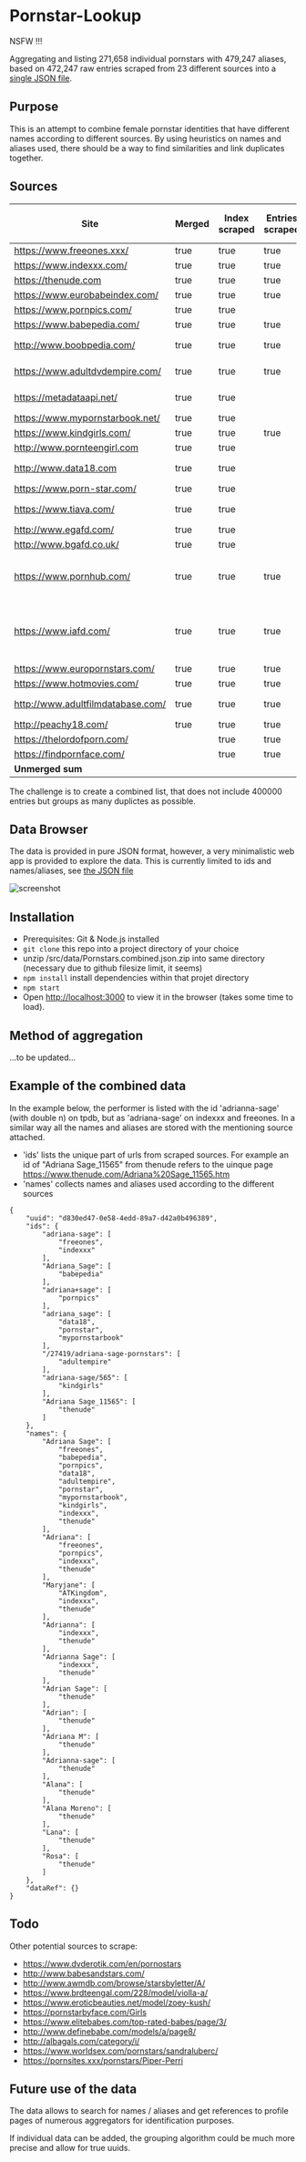 # Pornstar-Lookup
NSFW !!!

Aggregating and listing 271,658 individual pornstars with 479,247 aliases, based on 472,247 raw entries scraped from 23 different sources into a [single JSON file](/src/data/Pornstars.combined.fulldata.json.zip).

## Purpose
This is an attempt to combine female pornstar identities that have different names according to different sources. By using heuristics on names and aliases used, there should be a way to find similarities and link duplicates together.

## Sources 

| Site 						| Merged | Index scraped | Entries scraped | Entries | Names / Aliases | Bio / Data | X-References | Remark |
| ---- 								| ---- 	| ---- 	| ---- 	| -------:	| --------:	| ---- 	| ---- 	| ---- 	|
|https://www.freeones.xxx/ 			| true 	| true 	| true	| 50315 	| 77919 	| true 	|  		|		|
|https://www.indexxx.com/ 			| true 	| true 	| true	| 51525 	| 85085 	| 	 	| true 	|		|
|https://thenude.com 				| true 	| true 	| true 	| 39060 	| 96193 	| true 	| true 	|		|
|https://www.eurobabeindex.com/ 	| true 	| true 	| true 	| 5118 		| 25318 	|  		| true 	| 		|
|https://www.pornpics.com/ 			| true 	| true 	|    	| 18950 	| 37469 	| 		|		|		|
|https://www.babepedia.com/ 		| true 	| true 	| true	| 29952		| 59331		| true	| true  | 		|
|http://www.boobpedia.com/ 			| true 	| true 	| true	| 10851 	| 29333		| true	| true	| pornstars only|
|https://www.adultdvdempire.com/	| true 	| true 	| true	| 11282		| 19242		| true	|		| female only	|
|https://metadataapi.net/			| true 	| true 	|    	| 18981		| 18981		|		|		| female only |
|https://www.mypornstarbook.net/	| true 	| true 	|    	| 3687		| 3687		|		|		|		|
|https://www.kindgirls.com/			| true 	| true 	| true	| 1441		| 3182		| 		|		|		|
|http://www.pornteengirl.com		| true 	| true 	|    	| 5574		| 5574		|		|		|		|
|http://www.data18.com 				| true 	| true 	|    	| 12438		| 12438		|		|		| female only |
|https://www.porn-star.com/			| true 	| true 	|    	| 8627		| 8627		|		|		|		|
|https://www.tiava.com/ 			| true 	| true 	|    	| 13947		| 13947		|		|		| female only |
|http://www.egafd.com/				| true 	| true 	|    	| 13780 	| 34063		|		|		|		|
|http://www.bgafd.co.uk/ 			| true 	| true 	|    	| 2733 		| 6661		|		|		|		| 
|https://www.pornhub.com/			| true 	| true 	| true	| 14841		| 36407		| true	| 		| female only, pornstars only |
|https://www.iafd.com/ 				| true 	| true 	| true	| 83326		| 144425	| true	| 		| female only with debut from 1990 on |
|https://www.europornstars.com/ 	| true	| true 	| true	| 5549		| 11602		| true	|		|		|
|https://www.hotmovies.com/ 		| true	| true 	| true	| 19979 	| 28315		| true	|		|		|
|http://www.adultfilmdatabase.com/ 	| true	| true 	| true	| 7800		| 25906		| true	| hardly| female only |
|http://peachy18.com/ 				| true	| true 	| true	| 42671		| 45527		| 		| true	| 		|
|https://thelordofporn.com/ 		| 		| true 	| true	| 1646		| 3874		| true	| true	| 		|
|https://findpornface.com/ 			| 		| true 	| true	| 29559		| 57435		| true	| 		| 		|
| **Unmerged sum**					|		|		|		| **503632** | **890541** |		|		|		|


The challenge is to create a combined list, that does not include 400000 entries but groups as many duplictes as possible.

## Data Browser
The data is provided in pure JSON format, however, a very minimalistic web app is provided to explore the data. This is currently limited to ids and names/aliases, see [the JSON file](/src/data/Pornstars.combined.json.zip) 

![screenshot](/public/screenshot.jpg)

## Installation
- Prerequisites: Git & Node.js installed
- `git clone` this repo into a project directory of your choice
- unzip /src/data/Pornstars.combined.json.zip into same directory (necessary due to github filesize limit, it seems)
- `npm install` install dependencies within that projet directory
- `npm start`
- Open [http://localhost:3000](http://localhost:3000) to view it in the browser (takes some time to load).

## Method of aggregation
...to be updated...

## Example of the combined data
In the example below, the performer is listed with the id 'adrianna-sage' (with double n) on tpdb, but as 'adriana-sage' on indexxx and freeones. In a similar way all the names and aliases are stored with the mentioning source attached. 

- 'ids' lists the unique part of urls from scraped sources. For example an id of "Adriana Sage_11565" from thenude refers to the uinque page https://www.thenude.com/Adriana%20Sage_11565.htm
- 'names' collects names and aliases used according to the different sources

```
{
	"uuid": "d830ed47-0e58-4edd-89a7-d42a0b496389",
	"ids": {
		"adriana-sage": [
			"freeones",
			"indexxx"
		],
		"Adriana_Sage": [
			"babepedia"
		],
		"adriana+sage": [
			"pornpics"
		],
		"adriana_sage": [
			"data18",
			"pornstar",
			"mypornstarbook"
		],
		"/27419/adriana-sage-pornstars": [
			"adultempire"
		],
		"adriana-sage/565": [
			"kindgirls"
		],
		"Adriana Sage_11565": [
			"thenude"
		]
	},
	"names": {
		"Adriana Sage": [
			"freeones",
			"babepedia",
			"pornpics",
			"data18",
			"adultempire",
			"pornstar",
			"mypornstarbook",
			"kindgirls",
			"indexxx",
			"thenude"
		],
		"Adriana": [
			"freeones",
			"pornpics",
			"indexxx",
			"thenude"
		],
		"Maryjane": [
			"ATKingdom",
			"indexxx",
			"thenude"
		],
		"Adrianna": [
			"indexxx",
			"thenude"
		],
		"Adrianna Sage": [
			"indexxx",
			"thenude"
		],
		"Adrian Sage": [
			"thenude"
		],
		"Adrian": [
			"thenude"
		],
		"Adriana M": [
			"thenude"
		],
		"Adrianna-sage": [
			"thenude"
		],
		"Alana": [
			"thenude"
		],
		"Alana Moreno": [
			"thenude"
		],
		"Lana": [
			"thenude"
		],
		"Rosa": [
			"thenude"
		]
	},
	"dataRef": {}
}
```

## Todo

Other potential sources to scrape:
- https://www.dvderotik.com/en/pornostars
- http://www.babesandstars.com/
- http://www.awmdb.com/browse/starsbyletter/A/
- https://www.brdteengal.com/228/model/violla-a/
- https://www.eroticbeauties.net/model/zoey-kush/
- https://pornstarbyface.com/Girls
- https://www.elitebabes.com/top-rated-babes/page/3/
- http://www.definebabe.com/models/a/page8/
- http://albagals.com/category/i/
- https://www.worldsex.com/pornstars/sandraluberc/
- https://pornsites.xxx/pornstars/Piper-Perri


## Future use of the data
The data allows to search for names / aliases and get references to profile pages of numerous aggregators for identification purposes.

If individual data can be added, the grouping algorithm could be much more precise and allow for true uuids.
